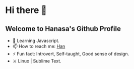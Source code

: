 # Hi there 👋
## Welcome to Hanasa's Github Profile 


- 🌱 Learning Javascript.
- 📫 How to reach me: [Han](https://twitter.com/nnivxix)
- ⚡ Fun fact: Introvert, Self-taught, Good sense of design.
- ⚔️ Linux | Sublime Text.






<!---
note:
reference for icon emoji : http://xahlee.info/comp/unicode_emoticons.html
--->
